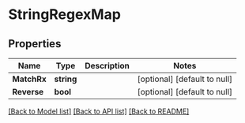 # StringRegexMap

## Properties
Name | Type | Description | Notes
------------ | ------------- | ------------- | -------------
**MatchRx** | **string** |  | [optional] [default to null]
**Reverse** | **bool** |  | [optional] [default to null]

[[Back to Model list]](../README.md#documentation-for-models) [[Back to API list]](../README.md#documentation-for-api-endpoints) [[Back to README]](../README.md)

